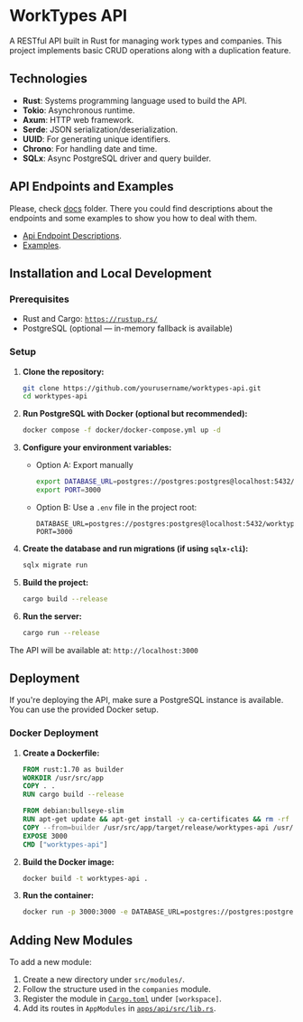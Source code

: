 # WorkTypes API

A RESTful API built in Rust for managing work types and companies. This project implements basic CRUD operations along with a duplication feature.

## Technologies

- **Rust**: Systems programming language used to build the API.
- **Tokio**: Asynchronous runtime.
- **Axum**: HTTP web framework.
- **Serde**: JSON serialization/deserialization.
- **UUID**: For generating unique identifiers.
- **Chrono**: For handling date and time.
- **SQLx**: Async PostgreSQL driver and query builder.

## API Endpoints and Examples

Please, check [docs](./docs/) folder. There you could find descriptions about the endpoints and some examples to show you how to deal with them.

- [Api Endpoint Descriptions](./docs/api-endpoints.md).
- [Examples](./docs/examples.md).

## Installation and Local Development

### Prerequisites

- Rust and Cargo: [`https://rustup.rs/`](https://rustup.rs/)
- PostgreSQL (optional — in-memory fallback is available)

### Setup

1. **Clone the repository:**

   ```bash
   git clone https://github.com/yourusername/worktypes-api.git
   cd worktypes-api
   ```

2. **Run PostgreSQL with Docker (optional but recommended):**

   ```bash
   docker compose -f docker/docker-compose.yml up -d
   ```

3. **Configure your environment variables:**

   - Option A: Export manually

     ```bash
     export DATABASE_URL=postgres://postgres:postgres@localhost:5432/worktypes
     export PORT=3000
     ```

   - Option B: Use a `.env` file in the project root:

     ```text
     DATABASE_URL=postgres://postgres:postgres@localhost:5432/worktypes
     PORT=3000
     ```

4. **Create the database and run migrations (if using `sqlx-cli`):**

   ```bash
   sqlx migrate run
   ```

5. **Build the project:**

   ```bash
   cargo build --release
   ```

6. **Run the server:**

   ```bash
   cargo run --release
   ```

The API will be available at: `http://localhost:3000`

## Deployment

If you're deploying the API, make sure a PostgreSQL instance is available. You can use the provided Docker setup.

### Docker Deployment

1. **Create a Dockerfile:**

   ```dockerfile
   FROM rust:1.70 as builder
   WORKDIR /usr/src/app
   COPY . .
   RUN cargo build --release

   FROM debian:bullseye-slim
   RUN apt-get update && apt-get install -y ca-certificates && rm -rf /var/lib/apt/lists/*
   COPY --from=builder /usr/src/app/target/release/worktypes-api /usr/local/bin/
   EXPOSE 3000
   CMD ["worktypes-api"]
   ```

2. **Build the Docker image:**

   ```bash
   docker build -t worktypes-api .
   ```

3. **Run the container:**

   ```bash
   docker run -p 3000:3000 -e DATABASE_URL=postgres://postgres:postgres@host.docker.internal:5432/worktypes worktypes-api
   ```

## Adding New Modules

To add a new module:

1. Create a new directory under `src/modules/`.
2. Follow the structure used in the `companies` module.
3. Register the module in [`Cargo.toml`](Cargo.toml) under `[workspace]`.
4. Add its routes in `AppModules` in [`apps/api/src/lib.rs`](./apps/api/src/lib.rs).

